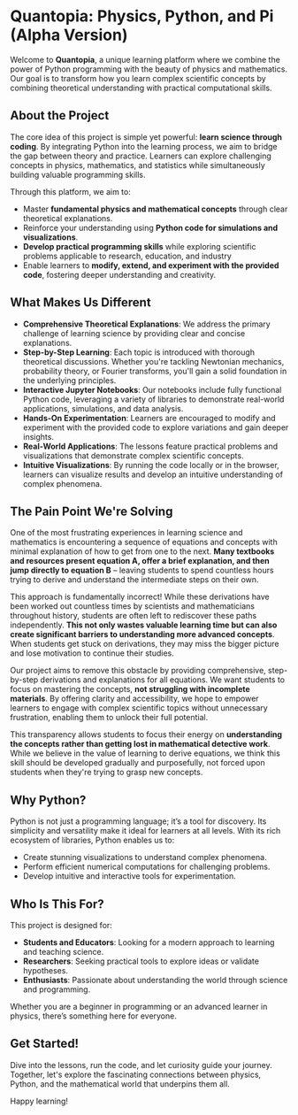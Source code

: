 # Quantopia: Physics, Python, and Pi (Alpha Version)

Welcome to **Quantopia**, a unique learning platform where we combine the power of Python programming with the beauty of physics and mathematics. Our goal is to transform how you learn complex scientific concepts by combining theoretical understanding with practical computational skills.

## About the Project

The core idea of this project is simple yet powerful: **learn science through coding**. By integrating Python into the learning process, we aim to bridge the gap between theory and practice. Learners can explore challenging concepts in physics, mathematics, and statistics while simultaneously building valuable programming skills.

Through this platform, we aim to:
- Master **fundamental physics and mathematical concepts** through clear theoretical explanations.
- Reinforce your understanding using **Python code for simulations and visualizations**.
- **Develop practical programming skills** while exploring scientific problems applicable to research, education, and industry
- Enable learners to **modify, extend, and experiment with the provided code**, fostering deeper understanding and creativity.

## What Makes Us Different

- **Comprehensive Theoretical Explanations**: We address the primary challenge of learning science by providing clear and concise explanations.
- **Step-by-Step Learning**: Each topic is introduced with thorough theoretical discussions. Whether you're tackling Newtonian mechanics, probability theory, or Fourier transforms, you'll gain a solid foundation in the underlying principles.
- **Interactive Jupyter Notebooks**: Our notebooks include fully functional Python code, leveraging a variety of libraries to demonstrate real-world applications, simulations, and data analysis.
- **Hands-On Experimentation**: Learners are encouraged to modify and experiment with the provided code to explore variations and gain deeper insights.
- **Real-World Applications**: The lessons feature practical problems and visualizations that demonstrate complex scientific concepts.
- **Intuitive Visualizations**: By running the code locally or in the browser, learners can visualize results and develop an intuitive understanding of complex phenomena.

## The Pain Point We're Solving

One of the most frustrating experiences in learning science and mathematics is encountering a sequence of equations and concepts with minimal explanation of how to get from one to the next. **Many textbooks and resources present equation A, offer a brief explanation, and then jump directly to equation B** – leaving students to spend countless hours trying to derive and understand the intermediate steps on their own.

This approach is fundamentally incorrect! While these derivations have been worked out countless times by scientists and mathematicians throughout history, students are often left to rediscover these paths independently. **This not only wastes valuable learning time but can also create significant barriers to understanding more advanced concepts**. When students get stuck on derivations, they may miss the bigger picture and lose motivation to continue their studies.

Our project aims to remove this obstacle by providing comprehensive, step-by-step derivations and explanations for all equations. We want students to focus on mastering the concepts, **not struggling with incomplete materials**. By offering clarity and accessibility, we hope to empower learners to engage with complex scientific topics without unnecessary frustration, enabling them to unlock their full potential.

This transparency allows students to focus their energy on **understanding the concepts rather than getting lost in mathematical detective work**. While we believe in the value of learning to derive equations, we think this skill should be developed gradually and purposefully, not forced upon students when they're trying to grasp new concepts.

## Why Python?

Python is not just a programming language; it’s a tool for discovery. Its simplicity and versatility make it ideal for learners at all levels. With its rich ecosystem of libraries, Python enables us to:
- Create stunning visualizations to understand complex phenomena.
- Perform efficient numerical computations for challenging problems.
- Develop intuitive and interactive tools for experimentation.

## Who Is This For?

This project is designed for:
- **Students and Educators**: Looking for a modern approach to learning and teaching science.
- **Researchers**: Seeking practical tools to explore ideas or validate hypotheses.
- **Enthusiasts**: Passionate about understanding the world through science and programming.

Whether you are a beginner in programming or an advanced learner in physics, there’s something here for everyone.

## Get Started!

Dive into the lessons, run the code, and let curiosity guide your journey. Together, let's explore the fascinating connections between physics, Python, and the mathematical world that underpins them all.

Happy learning!

```{nb-exec-table}
```

```{tableofcontents}
```
